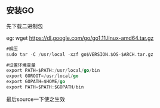 
## 安装GO

先下载二进制包

eg:
wget https://dl.google.com/go/go1.11.linux-amd64.tar.gz

```go
#解压
sudo tar -C /usr/local -xzf go$VERSION.$OS-$ARCH.tar.gz

#设置环境变量
export PATH=$PATH:/usr/local/go/bin
export GOROOT=/usr/local/go
export GOPATH=$HOME/go
export PATH=$PATH:$GOPATH/bin

```
最后source一下使之生效
